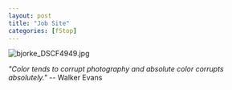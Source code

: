 ```yaml
---
layout: post
title: "Job Site"
categories: [fStop]
---
```

<img alt="bjorke_DSCF4949.jpg" src="http://www.botzilla.com/blog/archives/pix2014/bjorke_DSCF4949.jpg" class="img-responsive" border="0" />

<p class="well"><i>"Color tends to corrupt photography and absolute color corrupts absolutely."</i> -- Walker Evans</p>

<!--more-->

